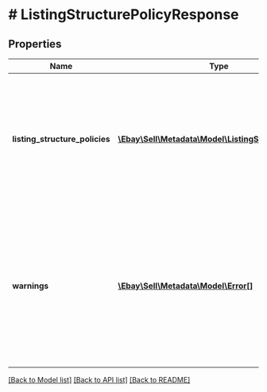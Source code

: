 # # ListingStructurePolicyResponse

## Properties

Name | Type | Description | Notes
------------ | ------------- | ------------- | -------------
**listing_structure_policies** | [**\Ebay\Sell\Metadata\Model\ListingStructurePolicy[]**](ListingStructurePolicy.md) | Returns a list of category IDs plus a flag indicating whether or not each listed category supports item variations. | [optional]
**warnings** | [**\Ebay\Sell\Metadata\Model\Error[]**](Error.md) | A list of the warnings that were generated as a result of the request. This field is not returned if no warnings were generated by the request. | [optional]

[[Back to Model list]](../../README.md#models) [[Back to API list]](../../README.md#endpoints) [[Back to README]](../../README.md)
